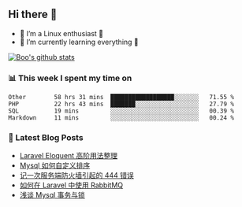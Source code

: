 ## Hi there 👋
* 🔭 I’m a Linux enthusiast 🐧️
* 🏃️ I’m currently learning everything 🏃️

[![Boo's github stats](https://github-readme-stats.vercel.app/api?username=0xAiKang)](https://github.com/anuraghazra/github-readme-stats)

<!-- [![Most Used Langs](https://github-readme-stats.vercel.app/api/top-langs/?username=0xAiKang)](https://github.com/anuraghazra/github-readme-stats) -->

### 📊 This week I spent my time on
<!--START_SECTION:waka-->
```text
Other        58 hrs 31 mins  ██████████████████░░░░░░░   71.55 % 
PHP          22 hrs 43 mins  ███████░░░░░░░░░░░░░░░░░░   27.79 % 
SQL          19 mins         ░░░░░░░░░░░░░░░░░░░░░░░░░   00.39 % 
Markdown     11 mins         ░░░░░░░░░░░░░░░░░░░░░░░░░   00.24 % 
```
<!--END_SECTION:waka-->

### 📕 Latest Blog Posts
<!-- BLOG-POST-LIST:START -->
- [Laravel Eloquent 高阶用法整理](https://www.0x2beace.com/laravel-eloquent-advanced-usage/)
- [Mysql 如何自定义排序](https://www.0x2beace.com/how-to-customize-sorting-in-mysql/)
- [记一次服务端防火墙引起的 444 错误](https://www.0x2beace.com/444-errors-caused-by-a-server-firewall/)
- [如何在 Laravel 中使用 RabbitMQ](https://www.0x2beace.com/how-to-use-rabbitmq-in-laravel/)
- [浅谈 Mysql 事务与锁](https://www.0x2beace.com/talking-about-mysql-transaction-and-lock/)
<!-- BLOG-POST-LIST:END -->

